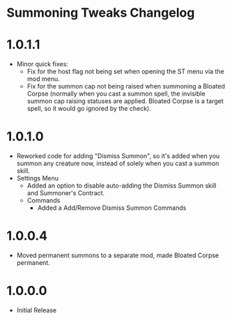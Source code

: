 Summoning Tweaks Changelog
=======
# 1.0.1.1
* Minor quick fixes:
	* Fix for the host flag not being set when opening the ST menu via the mod menu.
	* Fix for the summon cap not being raised when summoning a Bloated Corpse (normally when you cast a summon spell, the invisible summon cap raising statuses are applied. Bloated Corpse is a target spell, so it would go ignored by the check).

# 1.0.1.0
* Reworked code for adding "Dismiss Summon", so it's added when you summon any creature now, instead of solely when you cast a summon skill.
* Settings Menu
	* Added an option to disable auto-adding the Dismiss Summon skill and Summoner's Contract.
	* Commands
		* Added a Add/Remove Dismiss Summon Commands

# 1.0.0.4
* Moved permanent summons to a separate mod, made Bloated Corpse permanent.

# 1.0.0.0
* Initial Release
